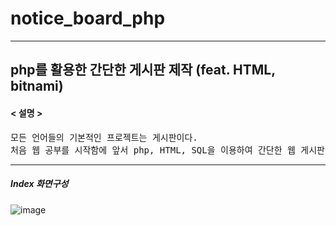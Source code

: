 # notice_board_php
------------------
## php를 활용한 간단한 게시판 제작 (feat. HTML, bitnami)

#### < 설명 >
<pre>
모든 언어들의 기본적인 프로젝트는 게시판이다.
처음 웹 공부를 시작함에 앞서 php, HTML, SQL을 이용하여 간단한 웹 게시판을 제작한다.
</pre>
------------------
##### Index 화면구성
![image](https://user-images.githubusercontent.com/108309664/178682287-0b7fdc65-9da8-40f7-933f-1a506a3024fb.png)

<!-- <img src="/uploads/1848994ad25765da30fa8ef3684c67bc/캡처.PNG"  width="700" height="370">
출처: https://cutemoomin.tistory.com/entry/Readme-파일에-이미지-넣기-마크다운-이미지 [무민은귀여워:티스토리]
-->
